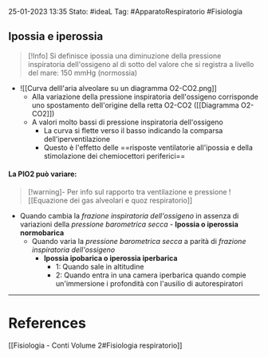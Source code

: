25-01-2023 13:35
Stato: #ideaL 
Tag: #ApparatoRespiratorio #Fisiologia 

## Ipossia e iperossia
> [!Info]
> Si definisce ipossia una diminuzione della pressione inspiratoria dell'ossigeno al di sotto del valore che si registra a livello del mare: 150 mmHg (normossia)

- ![[Curva delll'aria alveolare su un diagramma O2-CO2.png]]
    - Alla variazione della pressione inspiratoria dell'ossigeno corrisponde uno spostamento dell'origine della retta O2-CO2 ([[Diagramma O2-CO2]])
    - A valori molto bassi di pressione inspiratoria dell'ossigeno
        - La curva si flette verso il basso indicando la comparsa dell'iperventilazione
        - Questo è l'effetto delle ==risposte ventilatorie all'ipossia e della stimolazione dei chemiocettori periferici==


#### La PIO2 può variare:
>[!warning]-
>Per info sul rapporto tra ventilazione e pressione 
>![[Equazione dei gas alveolari e quoz respiratorio]]

- Quando cambia la *frazione* *inspiratoria* *dell'ossigeno* in assenza di variazioni della *pressione barometrica secca* 
        - **Ipossia o iperossia normobarica**
    - Quando varia la *pressione barometrica secca* a parità di *frazione inspiratoria dell'ossigeno*
        - **Ipossia ipobarica o iperossia iperbarica**
            - 1: Quando sale in altitudine 
            - 2: Quando entra in una camera iperbarica quando compie un'immersione i profondità con l'ausilio di autorespiratori


---
# References 
[[Fisiologia  - Conti Volume 2#Fisiologia respiratorio]]
